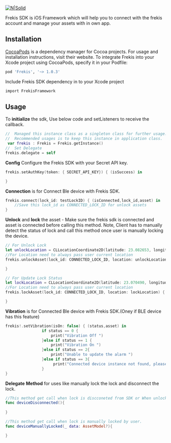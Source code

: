 [![N|Solid](https://secureservercdn.net/160.153.137.14/k8y.264.myftpupload.com/wp-content/uploads/2020/02/IMG_4910-295x300.jpeg)]()

Frekis SDK is iOS Framework which will help you to connect with the frekis account and manage your assets with in own app.

## Installation
[CocoaPods](https://cocoapods.org/) is a dependency manager for Cocoa projects. For usage and installation instructions, visit their website. To integrate Frekis into your Xcode project using CocoaPods, specify it in your Podfile:
```bash
pod 'Frekis', '~> 1.0.3'
```
Include Frekis SDK dependency in to your Xcode project
```bash
import FrekisFramework
```
## Usage
To **initialize** the sdk, Use below code and setListeners to receive the callback.
```Swift
//  Managed this instance class as a singleton class for further usage.
//  Recommended usages is to keep this instance in application class.
 var frekis : Frekis = Frekis.getInstance()
//  Set Delegate
frekis.delegate = self
```
**Config** Configure the Frekis SDK with your Secret API key.
```Swift
frekis.setAuthKey(token: { SECRET_API_KEY}) { (isSuccess) in

}
```
**Connection** is for Connect Ble device with Frekis SDK.
```Swift
frekis.connect(lock_id: testLockID) { (isConnected,lock_id,asset) in
    //Save this lock_id as CONNECTED_LOCK_ID for unlock assets 
}
```
**Unlock** and **lock** the asset - Make sure the frekis sdk is connected and asset is connected before calling this method.
Note, Client has to manually detect the status of lock and call this method once user is manually locking the device.
```Swift
// For Unlock Lock
let unlockLocation = CLLocationCoordinate2D(latitude: 23.082653, longitude: 72.524578)
//For Location need to always pass user current location
frekis.unlockAsset(lock_id: CONNECTED_LOCK_ID, location: unlockLocation) { (unlockStatus,asset) in

}

// For Update Lock Status
let lockLocation = CLLocationCoordinate2D(latitude: 23.070490, longitude: 72.522692)
//For Location need to always pass user current location
frekis.lockAsset(lock_id: CONNECTED_LOCK_ID, location: lockLocation) { (lockStatus) in

}
```

**Vibration** is for Connected Ble device with Frekis SDK.(Oney if BLE device has this feature)
```Swift
frekis!.setVibration(isOn: false) { (status,asset) in
                if status == 0 {
                    print("Vibration Off ")
                }else if status == 1 {
                    print("Vibration On ")
                }else if status == 2{
                    print("Unable to update the alarm ")
                }else if status == 3{
                     print("Connected device instance not found, please reconnect device to continue.")
                }
}
```
**Delegate** **Method** for uses like manually lock the lock and disconnect the lock.
```Swift
//This method get call when lock is discconeted from SDK or When unlocked
func deviceDisconnected(){
    
}

//This method get call when lock is manually locked by user.
func deviceManuallyLocked(_ data: AssetModel?){

}
```

